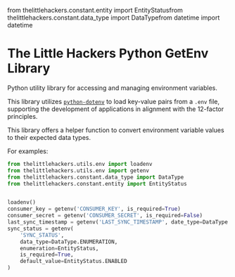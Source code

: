 from thelittlehackers.constant.entity import EntityStatusfrom thelittlehackers.constant.data_type import DataTypefrom datetime import datetime

# The Little Hackers Python GetEnv Library
Python utility library for accessing and managing environment variables.

This library utilizes [`python-dotenv`](https://github.com/theskumar/python-dotenv) to load key-value pairs from a `.env` file, supporting the development of applications in alignment with the 12-factor principles.

This library offers a helper function to convert environment variable values to their expected data types.

For examples:

```python
from thelittlehackers.utils.env import loadenv
from thelittlehackers.utils.env import getenv
from thelittlehackers.constant.data_type import DataType
from thelittlehackers.constant.entity import EntityStatus


loadenv()
consumer_key = getenv('CONSUMER_KEY', is_required=True)
consumer_secret = getenv('CONSUMER_SECRET', is_required=False)
last_sync_timestamp = getenv('LAST_SYNC_TIMESTAMP', date_type=DataType.TIMESTAMP, is_required=False)
sync_status = getenv(
    'SYNC_STATUS',
    data_type=DataType.ENUMERATION, 
    enumeration=EntityStatus,
    is_required=True,
    default_value=EntityStatus.ENABLED
)
```